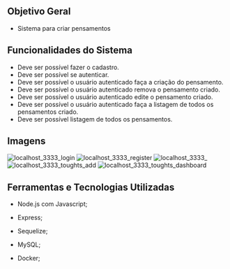 ## Objetivo Geral

- Sistema para criar pensamentos

## Funcionalidades do Sistema

- Deve ser possível fazer o cadastro.
- Deve ser possível se autenticar.
- Deve ser possível o usuário autenticado faça a criação do pensamento.
- Deve ser possível o usuário autenticado remova o pensamento criado.
- Deve ser possível o usuário autenticado edite o pensamento criado.
- Deve ser possível o usuário autenticado faça a listagem de todos os pensamentos criado.
- Deve ser possível listagem de todos os pensamentos.

## Imagens

![localhost_3333_login](https://user-images.githubusercontent.com/43589505/160221171-38f53fb1-8108-4011-9324-d4d7eeabc4ab.png)
![localhost_3333_register](https://user-images.githubusercontent.com/43589505/160221182-cbc71019-cd01-49a4-8f28-f46a152a86f2.png)
![localhost_3333_](https://user-images.githubusercontent.com/43589505/160221166-f7295015-d120-4e81-9367-d22b15f5dbc1.png)
![localhost_3333_toughts_add](https://user-images.githubusercontent.com/43589505/160221197-004f5b27-3d32-4c59-82c7-2619487072d3.png)
![localhost_3333_toughts_dashboard](https://user-images.githubusercontent.com/43589505/160221380-1483ceab-a5f2-4941-b2c9-a871919aa27e.png)

## Ferramentas e Tecnologias Utilizadas

- Node.js com Javascript;

- Express;

- Sequelize;

- MySQL;

- Docker;
